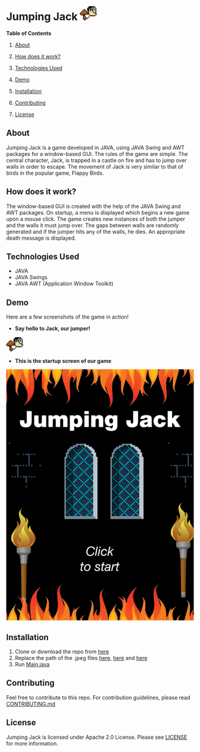 # Jumping Jack ![jumper](/assets/images/jumper.png)

**Table of Contents**

1. [About](#about)

2. [How does it work?](#how-does-it-work)

3. [Technologies Used](#technologies-used)

4. [Demo](#demo)

5. [Installation](#installation)

6. [Contributing](#contributing)

8. [License](#license)

## About
Jumping Jack is a game developed in JAVA, using JAVA Swing and AWT packages for a window-based GUI. 
The rules of the game are simple. The central character, Jack, is trapped in a castle on fire and has to jump over walls in order to escape.
The movement of Jack is very similar to that of birds in the popular game, Flappy Birds.

## How does it work?
The window-based GUI is created with the help of the JAVA Swing and AWT packages.
On startup, a menu is displayed which begins a new game upon a mouse click.
The game creates new instances of both the jumper and the walls it must jump over.
The gaps between walls are randomly generated and if the jumper hits any of the walls, he dies.
An appropriate death message is displayed.

## Technologies Used
* JAVA
* JAVA Swings 
* JAVA AWT (Application Window Toolkit)

## Demo
Here are a few screenshots of the game in action!

* **Say hello to Jack, our jumper!**

![Jack](/assets/images/jumper.png)

* **This is the startup screen of our game**

![Startup](/assets/images/start.png)

## Installation
1. Clone or download the repo from [here](https://github.com/deepikanaryani/JumpingJack.git)
2. Replace the path of the .jpeg files [here](/app/Wall.java), [here](/app/Jumper.java) and [here](/app/Game.java)
3. Run [Main.java](/app/Main.java)

## Contributing
Feel free to contribute to this repo. For contribution guidelines, please read [CONTRIBUTING.md](/CONTRIBUTING.md)

## License
Jumping Jack is licensed under Apache 2.0 License. Please see [LICENSE](/LICENSE) for more information.


